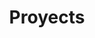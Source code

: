 ---
title: Proyects
description: "Immerse yourself in my creative world, exploring past and present projects that encompass various themes and concepts."
ShowRSS: true
---